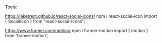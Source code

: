 Tools:

https://jaketrent.github.io/react-social-icons/
npm i react-social-icon
import { SocialIcon } from "react-social-icons";

https://www.framer.com/motion/
npm i framer-motion
import { motion } from 'framer-motion';
